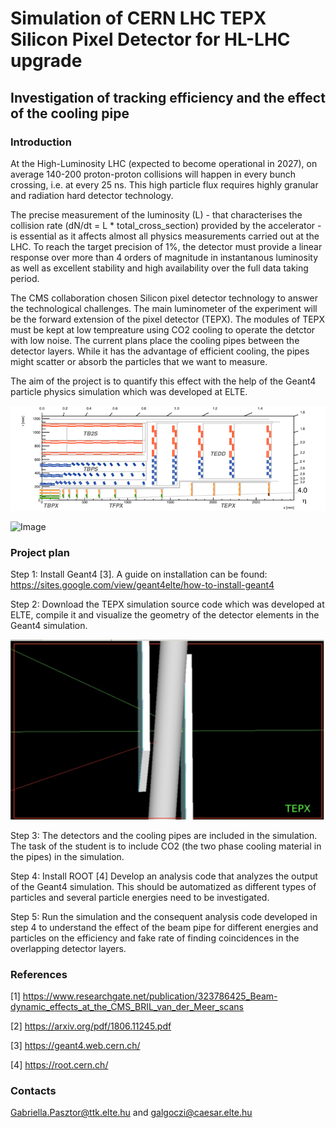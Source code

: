 # Simulation of CERN LHC TEPX Silicon Pixel Detector for HL-LHC upgrade

## Investigation of tracking efficiency and the effect of the cooling pipe

### Introduction

At the High-Luminosity LHC (expected to become operational in 2027), on average 140-200 proton-proton collisions will happen in every bunch crossing, i.e. at every 25 ns. This high particle flux requires highly granular and radiation hard detector technology.

The precise measurement of the luminosity (L) - that characterises the collision rate (dN/dt = L * total_cross_section) provided by the accelerator - is essential as it affects almost all physics measurements carried out at the LHC. To reach the target precision of 1%, the detector must provide a linear response over more than 4 orders of magnitude in instantanous luminosity as well as excellent stability and high availability over the full data taking period.

The CMS collaboration chosen Silicon pixel detector technology to answer the technological challenges. The main luminometer of the experiment will be the forward extension of the pixel detector (TEPX). The modules of TEPX must be kept at low tempreature  using CO2 cooling to operate the detctor with low noise. The current plans place the cooling pipes between the detector layers. While it has the advantage of efficient cooling, the pipes might scatter or absorb the particles that we want to measure. 

The aim of the project is to quantify this effect with the help of the Geant4 particle physics simulation which was developed at ELTE.

![Image](Sketch-of-one-quarter-of-the-layout-of-the-CMS-Tracker-for-HL-LHC-in-the-r-z-view.png "Hl-LHC upgraded CMS Tracking system")

![Image](TEPX_PCB.jpg "Layout of a TEPX detector layer")

### Project plan

Step 1: Install Geant4 [3]. A guide on installation can be found:
https://sites.google.com/view/geant4elte/how-to-install-geant4

Step 2: Download the TEPX simulation source code which was developed at ELTE, compile it and visualize the geometry of the detector elements in the Geant4 simulation.

![Image](TEPX_Screenshot2020-02-09_233312.png "TEPX Simulation")

Step 3: The detectors and the cooling pipes are included in the simulation. The task of the student is to include CO2 (the two phase cooling material in the pipes) in the simulation.

Step 4: Install ROOT [4]
Develop an analysis code that analyzes the output of the Geant4 simulation. This should be automatized as different types of particles and several particle energies need to be investigated.

Step 5: Run the simulation and the consequent analysis code developed in step 4 to understand the effect of the beam pipe for different energies and particles on the efficiency and fake rate of finding coincidences in the overlapping detector layers.

### References

[1] https://www.researchgate.net/publication/323786425_Beam-dynamic_effects_at_the_CMS_BRIL_van_der_Meer_scans

[2] https://arxiv.org/pdf/1806.11245.pdf

[3] https://geant4.web.cern.ch/

[4] https://root.cern.ch/

### Contacts

Gabriella.Pasztor@ttk.elte.hu and galgoczi@caesar.elte.hu
